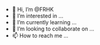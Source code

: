 - 👋 Hi, I’m @FRHK
- 👀 I’m interested in ...
- 🌱 I’m currently learning ...
- 💞️ I’m looking to collaborate on ...
- 📫 How to reach me ...

<!---
FRHK/FRHK is a ✨ special ✨ repository because its `README.md` (this file) appears on your GitHub profile.
You can click the Preview link to take a look at your changes.
--->
